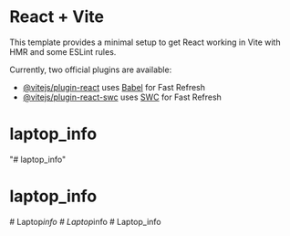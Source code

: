 # React + Vite

This template provides a minimal setup to get React working in Vite with HMR and some ESLint rules.

Currently, two official plugins are available:

- [@vitejs/plugin-react](https://github.com/vitejs/vite-plugin-react/blob/main/packages/plugin-react/README.md) uses [Babel](https://babeljs.io/) for Fast Refresh
- [@vitejs/plugin-react-swc](https://github.com/vitejs/vite-plugin-react-swc) uses [SWC](https://swc.rs/) for Fast Refresh
# laptop_info
"# laptop_info" 
# laptop_info
#   L a p t o p _ i n f o  
 #   L a p t o p _ i n f o  
 #   L a p t o p _ i n f o  
 